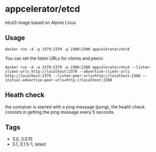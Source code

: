 # appcelerator/etcd

etcd3 image based on Alpine Linux

## Usage

    docker run -d -p 2379:2379 -p 2380:2380 appcelerator/etcd

You can set the listen URLs for clients and peers:

    docker run -d -p 2379:2379 -p 2380:2380 appcelerator/etcd --listen-client-urls http://localhost:2379 --advertise-client-urls http://localhost:2379 --listen-peer-urls=http://localhost:2380 --initial-advertise-peer-urls=http://localhost:2380

## Heath check

the container is started with a ping message (pong), the health check consists in getting the ping message every 5 seconds.

## Tags

- 3.0, 3.0.15
- 3.1, 3.1.5-1, latest
